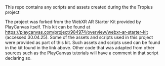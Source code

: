 This repo contains any scripts and assets created during the the Tropius project

The project was forked from the WebXR AR Starter Kit provided by PlayCanvas itself. This kit can be found at https://playcanvas.com/project/984974/overview/webxr-ar-starter-kit (accessed 30.04.25).
Some of the assets and scripts used in this project were provided as part of this kit. Such assets and scripts used can be found in the kit found in the link above.
Other code that was adapted from other sources such as the PlayCanvas tutorials will have a comment in that script declaring so.
